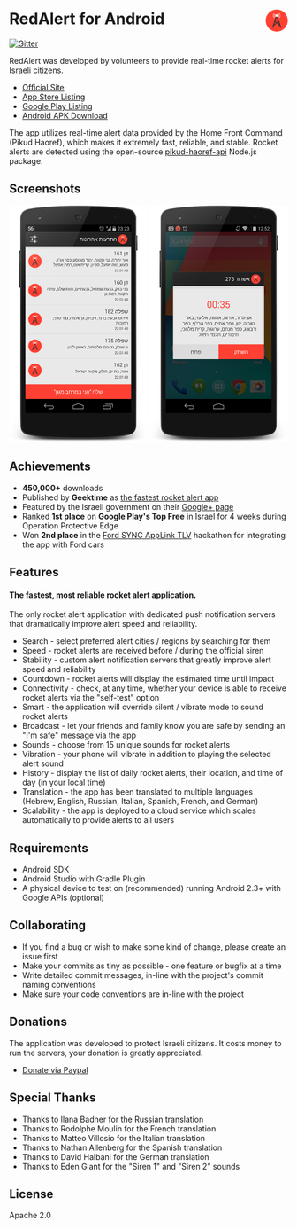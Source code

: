 <h1> <a href="https://redalert.me/" target="_blank"><img src="img/logo_big.png" align="right" height="40"></a> RedAlert for Android</h1>

[![Gitter](https://badges.gitter.im/Join%20Chat.svg)](https://gitter.im/eladnava/redalert-android?utm_source=badge&utm_medium=badge&utm_campaign=pr-badge)

RedAlert was developed by volunteers to provide real-time rocket alerts for Israeli citizens.

* [Official Site](https://redalert.me)
* [App Store Listing](https://apps.apple.com/il/app/zb-dwm-htr-wt-bzmn-mt/id937914925)
* [Google Play Listing](https://play.google.com/store/apps/details?id=com.red.alert)
* [Android APK Download](https://github.com/eladnava/redalert-android/releases/latest/download/app-release.apk)

The app utilizes real-time alert data provided by the Home Front Command (Pikud Haoref), which makes it extremely fast, reliable, and stable. Rocket alerts are detected using the open-source [pikud-haoref-api](https://github.com/eladnava/pikud-haoref-api) Node.js package.

## Screenshots

<img src="img/screenshot1.png" width="250"> <img src="img/screenshot2.png" width="250">

## Achievements

* **450,000+** downloads
* Published by **Geektime** as [the fastest rocket alert app](http://www.geektime.co.il/push-notifications-at-protective-edge/)
* Featured by the Israeli government on their [Google+ page](https://plus.google.com/+Israel/posts/U3juWS1YPK4)
* Ranked **1st place** on **Google Play's Top Free** in Israel for 4 weeks during Operation Protective Edge
* Won **2nd place** in the [Ford SYNC AppLink TLV](https://eladnava.com/how-we-won-2nd-place-ford-tel-aviv-hackathon/) hackathon for integrating the app with Ford cars

## Features

#### The fastest, most reliable rocket alert application.
The only rocket alert application with dedicated push notification servers that dramatically improve alert speed and reliability.

* Search - select preferred alert cities / regions by searching for them
* Speed - rocket alerts are received before / during the official siren
* Stability - custom alert notification servers that greatly improve alert speed and reliability
* Countdown - rocket alerts will display the estimated time until impact
* Connectivity - check, at any time, whether your device is able to receive rocket alerts via the "self-test" option
* Smart - the application will override silent / vibrate mode to sound rocket alerts
* Broadcast - let your friends and family know you are safe by sending an "I'm safe" message via the app
* Sounds - choose from 15 unique sounds for rocket alerts
* Vibration - your phone will vibrate in addition to playing the selected alert sound
* History - display the list of daily rocket alerts, their location, and time of day (in your local time)
* Translation - the app has been translated to multiple languages (Hebrew, English, Russian, Italian, Spanish, French, and German)
* Scalability - the app is deployed to a cloud service which scales automatically to provide alerts to all users

## Requirements
* Android SDK
* Android Studio with Gradle Plugin
* A physical device to test on (recommended) running Android 2.3+ with Google APIs (optional)

## Collaborating

* If you find a bug or wish to make some kind of change, please create an issue first
* Make your commits as tiny as possible - one feature or bugfix at a time
* Write detailed commit messages, in-line with the project's commit naming conventions
* Make sure your code conventions are in-line with the project

## Donations

The application was developed to protect Israeli citizens. 
It costs money to run the servers, your donation is greatly appreciated.

* [Donate via Paypal](https://www.paypal.com/cgi-bin/webscr?cmd=_donations&business=eladnava@gmail.com&lc=US&item_name=RedAlert&no_note=0&cn=&curency_code=USD&bn=PP-DonationsBF:btn_donateCC_LG.gif:NonHosted)

## Special Thanks

* Thanks to Ilana Badner for the Russian translation
* Thanks to Rodolphe Moulin for the French translation
* Thanks to Matteo Villosio for the Italian translation
* Thanks to Nathan Allenberg for the Spanish translation
* Thanks to David Halbani for the German translation
* Thanks to Eden Glant for the "Siren 1" and "Siren 2" sounds

## License

Apache 2.0
